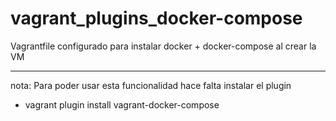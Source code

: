 # vagrant_plugins_docker-compose

Vagrantfile configurado para instalar docker + docker-compose al crear la VM

---
nota:
Para poder usar esta funcionalidad hace falta instalar el plugin

- vagrant plugin install vagrant-docker-compose
